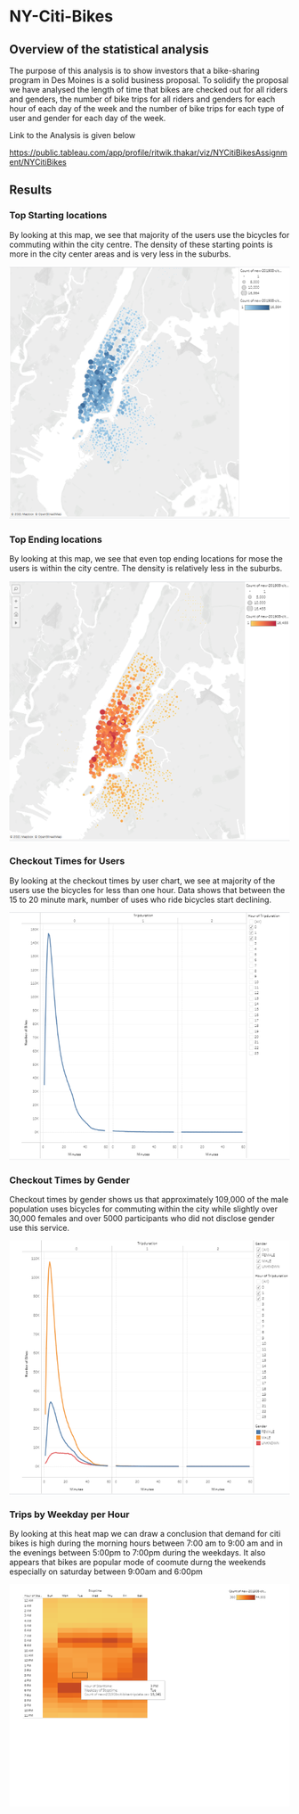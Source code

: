 # NY-Citi-Bikes

## Overview of the statistical analysis
The purpose of this analysis is to show investors that a bike-sharing program in Des Moines is a solid business proposal. To solidify the proposal we have analysed the length of time that bikes are checked out for all riders and genders, the number of bike trips for all riders and genders for each hour of each day of the week and the number of bike trips for each type of user and gender for each day of the week.

Link to the Analysis is given below

https://public.tableau.com/app/profile/ritwik.thakar/viz/NYCitiBikesAssignment/NYCitiBikes


## Results 

### Top Starting locations

By looking at this map, we see that majority of the users use the bicycles for commuting within the city centre. The density of these starting points is more in the city center areas and is very less in the suburbs.

![img1](https://github.com/ritwikthakar/NY-Citi-Bikes/blob/main/Images/img1.PNG)


### Top Ending locations

By looking at this map, we see that even top ending locations for mose the users is within the city centre. The density is relatively less in the suburbs.

![img2](https://github.com/ritwikthakar/NY-Citi-Bikes/blob/main/Images/img2.PNG)


### Checkout Times for Users

By looking at the checkout times by user chart, we see at majority of the users use the bicycles for less than one hour. Data shows that between the 15 to 20 minute mark, number of uses who ride bicycles start declining.

![img3](https://github.com/ritwikthakar/NY-Citi-Bikes/blob/main/Images/img3.PNG)


### Checkout Times by Gender

Checkout times by gender shows us that approximately 109,000 of the male population uses bicycles for commuting within the city while slightly over 30,000 females and over 5000 participants who did not disclose gender use this service.  

![img4](https://github.com/ritwikthakar/NY-Citi-Bikes/blob/main/Images/img4.PNG)


### Trips by Weekday per Hour

By looking at this heat map we can draw a conclusion that demand for citi bikes is high during the morning hours between 7:00 am to 9:00 am and in the evenings between 5:00pm to 7:00pm during the weekdays. It also appears that bikes are popular mode of coomute durng the weekends especially on saturday between 9:00am and 6:00pm

![img5](https://github.com/ritwikthakar/NY-Citi-Bikes/blob/main/Images/img5.PNG)

